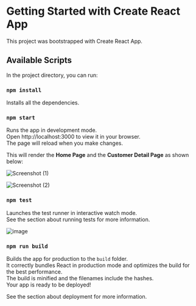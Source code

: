 # Getting Started with Create React App

This project was bootstrapped with Create React App.

## Available Scripts

In the project directory, you can run:

### `npm install`
Installs all the dependencies.

### `npm start`
Runs the app in development mode.  
Open http://localhost:3000 to view it in your browser.  
The page will reload when you make changes.  


This will render the **Home Page** and the **Customer Detail Page** as shown below:

![Screenshot (1)](https://github.com/user-attachments/assets/b424b811-c40d-4af6-8156-c49840cd7e78)

![Screenshot (2)](https://github.com/user-attachments/assets/a87f49f4-a63f-4dd5-8e8d-0a1b5fd3e701)



### `npm test`
Launches the test runner in interactive watch mode.  
See the section about running tests for more information.

![image](https://github.com/user-attachments/assets/52052094-876d-4f62-bfde-3d01ee8d7fea)


### `npm run build`
Builds the app for production to the `build` folder.  
It correctly bundles React in production mode and optimizes the build for the best performance.  
The build is minified and the filenames include the hashes.  
Your app is ready to be deployed!

See the section about deployment for more information.


